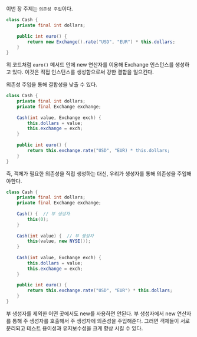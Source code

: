 이번 장 주제는 `의존성 주입`이다. 
``` java
class Cash {
    private final int dollars;
    
    public int euro() {
        return new Exchange().rate("USD", "EUR") * this.dollars; 
    }
}

```
위 코드처럼 `euro()` 메서드 안에 new 연산자를 이용해 Exchange 인스턴스를 생성하고 있다. 
이것은 직접 인스턴스를 생성함으로써 강한 결합을 일으킨다.


의존성 주입을 통해 결합성을 낮출 수 있다.
``` java
class Cash {
    private final int dollars;
    private final Exchange exchange;
    
    Cash(int value, Exchange exch) {
        this.dollars = value;
        this.exchange = exch;
    }
    
    public int euro() {
        return this.exchange.rate("USD", "EUR) * this.dollars;
    }
}
```
즉, 객체가 필요한 의존성을 직접 생성하는 대신, 우리가 생성자를 통해 의존성을 주입해야한다.



``` java
class Cash {
    private final int dollars;
    private final Exchange exchange;
    
    Cash() {  // 부 생성자
        this(0);
    }
    
    Cash(int value) {  // 부 생성자
        this(value, new NYSE());
    }
    
    Cash(int value, Exchange exch) {
        this.dollars = value;
        this.exchange = exch;
    }
    
    public int euro() {
        return this.exchange.rate("USD", "EUR") * this.dollars;
    }
}
```
부 생성자를 제외한 어떤 곳에서도 new를 사용하면 안된다. 
부 생성자에서 new 연산자를 통해 주 생성자를 호출해서 주 생성자에 의존성을 주입해준다.
그러면 객체들이 서로 분리되고 테스트 용이성과 유지보수성을 크게 향상 시킬 수 있다.

